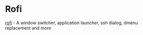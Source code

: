 # Rofi

[rofi](https://davatorium.github.io/rofi/) - A window switcher,
application launcher, ssh dialog, dmenu replacement and more
